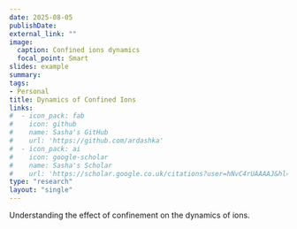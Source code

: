 ```yaml
---
date: 2025-08-05
publishDate:
external_link: ""
image:
  caption: Confined ions dynamics
  focal_point: Smart
slides: example
summary:
tags:
- Personal
title: Dynamics of Confined Ions
links:
#  - icon_pack: fab
#    icon: github
#    name: Sasha's GitHub
#    url: 'https://github.com/ardashka'
#  - icon_pack: ai
#    icon: google-scholar
#    name: Sasha's Scholar
#    url: 'https://scholar.google.co.uk/citations?user=hNvC4rUAAAAJ&hl=en'
type: "research"
layout: "single"
---
```


Understanding the effect of confinement on the dynamics of ions.
